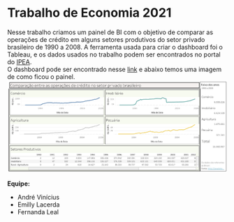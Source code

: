 # Trabalho de Economia 2021 
Nesse trabalho criamos um painel de BI com o objetivo de comparar as operações de crédito em alguns setores produtivos do setor privado brasileiro de 1990 a 2008. A ferramenta usada para criar o dashboard foi o Tableau, e os dados usados no trabalho podem ser encontrados no portal do <a href="http://ipeadata.gov.br/Default.aspx">IPEA</a>.
<br/>
O dashboard pode ser encontrado nesse <a href="https://public.tableau.com/views/Trabalho-Economia/Painel1?:language=pt&:display_count=y&publish=yes&:origin=viz_share_link">link</a> e abaixo temos uma imagem de como ficou o painel.
<br/>
<img src="Painel-BI.png">

<b>Equipe:</b> 
<ul>
  <li>André Vinícius</li>
  <li>Emilly Lacerda</li>
  <li>Fernanda Leal</li>
</ul>

